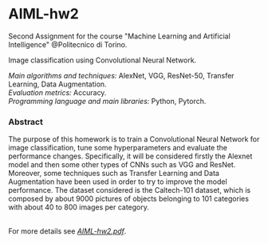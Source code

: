 # AIML-hw2

Second Assignment for the course "Machine Learning and Artificial Intelligence" @Politecnico di Torino.

Image classification using Convolutional Neural Network.

*Main algorithms and techniques:* AlexNet, VGG, ResNet-50, Transfer Learning, Data Augmentation.
<br>
*Evaluation metrics:* Accuracy.
<br>
*Programming language and main libraries:* Python, Pytorch.

### Abstract

The purpose of this homework is to train a Convolutional Neural Network for image classification, tune some hyperparameters and evaluate the performance changes. Specifically, it will be considered firstly the Alexnet model and then some other types of CNNs such as VGG and ResNet. Moreover, some techniques such as Transfer Learning and Data Augmentation have been used in order to try to improve the model performance. The dataset considered is the Caltech-101 dataset, which is composed by about 9000 pictures of objects belonging to 101 categories with about 40 to 800 images per category.

<br>For more details see [*AIML-hw2.pdf*](AIML-hw2.pdf).
